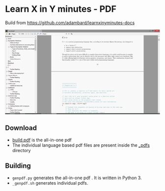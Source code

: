 # Learn X in Y minutes - PDF

Build from https://github.com/adambard/learnxinyminutes-docs

![Screenshot](screenshot.png)


## Download

* [build.pdf](build.pdf) is the all-in-one pdf
* The individual language based pdf files are present inside the [_pdfs](_pdfs) directory


## Building

* `genpdf.py` generates the all-in-one pdf . It is written in Python 3.
* `_genpdf.sh` generates individual pdfs.